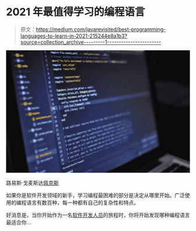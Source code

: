 # 2021 年最值得学习的编程语言

> 原文：<https://medium.com/javarevisited/best-programming-languages-to-learn-in-2021-215244e8a1b3?source=collection_archive---------1----------------------->

![](img/fb855009c7258d8608b682a6b93e80f9.png)

路易斯·戈麦斯达[佩克斯](https://www.pexels.com/it-it/foto/computer-portatile-nero-e-grigio-546819/?utm_content=attributionCopyText&utm_medium=referral&utm_source=pexels)

如果你是软件开发领域的新手，学习编程最困难的部分是决定从哪里开始。广泛使用的编程语言有数百种，每一种都有自己的复杂性和特点。

好消息是，当你开始作为一名[软件开发人员](/javarevisited/6-coding-books-every-programmers-and-software-developers-should-read-620124886c8f)的旅程时，你将开始发现哪种编程语言最适合你…